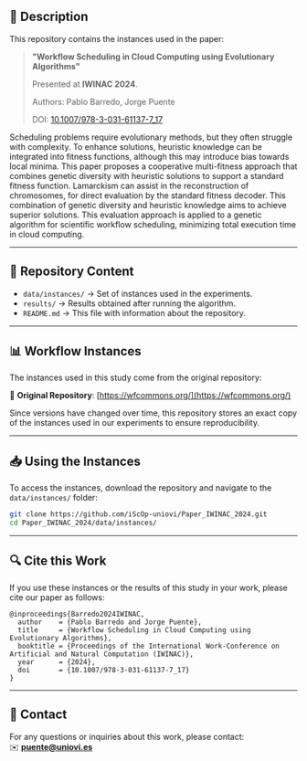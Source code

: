 ## 📄 Description
This repository contains the instances used in the paper:

> **"Workflow Scheduling in Cloud Computing using Evolutionary Algorithms"**
>
> Presented at **IWINAC 2024**.
>
> Authors: Pablo Barredo, Jorge Puente
>
> DOI: [10.1007/978-3-031-61137-7_17](https://doi.org/10.1007/978-3-031-61137-7_17)

Scheduling problems require evolutionary methods, but they often struggle with complexity. To enhance solutions, heuristic knowledge can be integrated into fitness functions, although this may introduce bias towards local minima. This paper proposes a cooperative multi-fitness approach that combines genetic diversity with heuristic solutions to support a standard fitness function. Lamarckism can assist in the reconstruction of chromosomes, for direct evaluation by the standard fitness decoder. This combination of genetic diversity and heuristic knowledge aims to achieve superior solutions. This evaluation approach is applied to a genetic algorithm for scientific workflow scheduling, minimizing total execution time in cloud computing.

---

## 📂 Repository Content
- `data/instances/` → Set of instances used in the experiments.
- `results/` → Results obtained after running the algorithm.
- `README.md` → This file with information about the repository.

---

## 📊 Workflow Instances
The instances used in this study come from the original repository:

🔗 **Original Repository**: [https://wfcommons.org/](https://wfcommons.org/)

Since versions have changed over time, this repository stores an exact copy of the instances used in our experiments to ensure reproducibility.

---

## 📥 Using the Instances
To access the instances, download the repository and navigate to the `data/instances/` folder:

```bash
git clone https://github.com/iScOp-uniovi/Paper_IWINAC_2024.git
cd Paper_IWINAC_2024/data/instances/
```

---

## 🔍 Cite this Work
If you use these instances or the results of this study in your work, please cite our paper as follows:

```
@inproceedings{Barredo2024IWINAC,
  author    = {Pablo Barredo and Jorge Puente},
  title     = {Workflow Scheduling in Cloud Computing using Evolutionary Algorithms},
  booktitle = {Proceedings of the International Work-Conference on Artificial and Natural Computation (IWINAC)},
  year      = {2024},
  doi       = {10.1007/978-3-031-61137-7_17}
}
```

---

## 📧 Contact
For any questions or inquiries about this work, please contact:  
✉️ **[puente@uniovi.es](mailto:puente@uniovi.es)**
